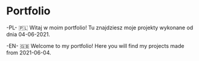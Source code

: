# Portfolio

-PL- 🇵🇱
Witaj w moim portfolio! Tu znajdziesz moje projekty wykonane od dnia 04-06-2021.

-EN- 🇬🇧
Welcome to my portfolio! Here you will find my projects made from 2021-06-04.
